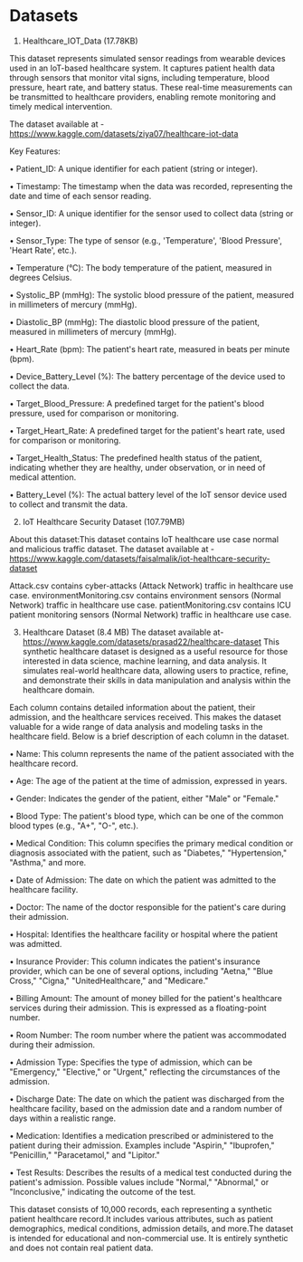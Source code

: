 # Datasets

1. Healthcare_IOT_Data (17.78KB)

This dataset represents simulated sensor readings from wearable devices used in an IoT-based healthcare system. It captures patient health data through sensors that monitor vital signs, including temperature, blood pressure, heart rate, and battery status. These real-time measurements can be transmitted to healthcare providers, enabling remote monitoring and timely medical intervention.

The dataset available at - https://www.kaggle.com/datasets/ziya07/healthcare-iot-data

Key Features:

•	Patient_ID: A unique identifier for each patient (string or integer).

•	Timestamp: The timestamp when the data was recorded, representing the date and time of each sensor reading.

•	Sensor_ID: A unique identifier for the sensor used to collect data (string or integer).

•	Sensor_Type: The type of sensor (e.g., 'Temperature', 'Blood Pressure', 'Heart Rate', etc.).

•	Temperature (°C): The body temperature of the patient, measured in degrees Celsius.

•	Systolic_BP (mmHg): The systolic blood pressure of the patient, measured in millimeters of mercury (mmHg).

•	Diastolic_BP (mmHg): The diastolic blood pressure of the patient, measured in millimeters of mercury (mmHg).

•	Heart_Rate (bpm): The patient's heart rate, measured in beats per minute (bpm).

•	Device_Battery_Level (%): The battery percentage of the device used to collect the data.

•	Target_Blood_Pressure: A predefined target for the patient's blood pressure, used for comparison or monitoring.

•	Target_Heart_Rate: A predefined target for the patient's heart rate, used for comparison or monitoring.

•	Target_Health_Status: The predefined health status of the patient, indicating whether they are healthy, under observation, or in need of medical attention.

•	Battery_Level (%): The actual battery level of the IoT sensor device used to collect and transmit the data.




2. IoT Healthcare Security Dataset (107.79MB)

About this dataset:This dataset contains IoT healthcare use case normal and malicious traffic dataset.
The dataset available at -https://www.kaggle.com/datasets/faisalmalik/iot-healthcare-security-dataset

Attack.csv contains cyber-attacks (Attack Network) traffic in healthcare use case.
environmentMonitoring.csv contains environment sensors (Normal Network) traffic in healthcare use case.
patientMonitoring.csv contains ICU patient monitoring sensors (Normal Network) traffic in healthcare use case.

3. Healthcare Dataset (8.4 MB)
The dataset available at- https://www.kaggle.com/datasets/prasad22/healthcare-dataset
This synthetic healthcare dataset is designed as a useful resource for those interested in data science, machine learning, and data analysis. It simulates real-world healthcare data, allowing users to practice, refine, and demonstrate their skills in data manipulation and analysis within the healthcare domain.

Each column contains detailed information about the patient, their admission, and the healthcare services received. This makes the dataset valuable for a wide range of data analysis and modeling tasks in the healthcare field. Below is a brief description of each column in the dataset.

•	Name: This column represents the name of the patient associated with the healthcare record.

•	Age: The age of the patient at the time of admission, expressed in years.

•	Gender: Indicates the gender of the patient, either "Male" or "Female."

•	Blood Type: The patient's blood type, which can be one of the common blood types (e.g., "A+", "O-", etc.).

•	Medical Condition: This column specifies the primary medical condition or diagnosis associated with the patient, such as "Diabetes," "Hypertension," "Asthma," and more.

•	Date of Admission: The date on which the patient was admitted to the healthcare facility.

•	Doctor: The name of the doctor responsible for the patient's care during their admission.

•	Hospital: Identifies the healthcare facility or hospital where the patient was admitted.

•	Insurance Provider: This column indicates the patient's insurance provider, which can be one of several options, including "Aetna," "Blue Cross," "Cigna," "UnitedHealthcare," and "Medicare."

•	Billing Amount: The amount of money billed for the patient's healthcare services during their admission. This is expressed as a floating-point number.

•	Room Number: The room number where the patient was accommodated during their admission.

•	Admission Type: Specifies the type of admission, which can be "Emergency," "Elective," or "Urgent," reflecting the circumstances of the admission.

•	Discharge Date: The date on which the patient was discharged from the healthcare facility, based on the admission date and a random number of days within a realistic range.

•	Medication: Identifies a medication prescribed or administered to the patient during their admission. Examples include "Aspirin," "Ibuprofen," "Penicillin," "Paracetamol," and "Lipitor."

•	Test Results: Describes the results of a medical test conducted during the patient's admission. Possible values include "Normal," "Abnormal," or "Inconclusive," indicating the outcome of the test.

This dataset consists of 10,000 records, each representing a synthetic patient healthcare record.It includes various attributes, such as patient demographics, medical conditions, admission details, and more.The dataset is intended for educational and non-commercial use. It is entirely synthetic and does not contain real patient data.










